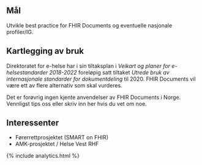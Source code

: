 ## Mål

Utvikle best practice for FHIR Documents og eventuelle nasjonale profiler/IG. 

## Kartlegging av bruk 
Direktoratet for e-helse har i sin tiltaksplan i _Veikart og planer for e-helsestandarder 2018-2022_ foreløpig satt tiltaket _Utrede bruk av internasjonale standarder for dokumentdeling_ til 2020. FHIR Documents vil være ett av flere alternativ som skal vurderes. 

Det er forøvrig ingen kjente anvendelser av FHIR Documents i Norge. Vennligst tips oss eller skriv inn her hvis du vet om noe. 

## Interessenter

* Førerrettprosjektet (SMART on FHIR)
* AMK-prosjektet / Helse Vest RHF

{% include analytics.html %}
